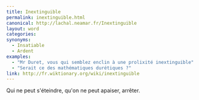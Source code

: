 ```yaml
---
title: Inextinguible
permalink: inextinguible.html
canonical: http://lachal.neamar.fr/Inextinguible
layout: word
categories:
synonyms:
  - Insatiable
  - Ardent
examples:
  - "Mr Duret, vous qui semblez enclin à une prolixité inextinguible"
  - "Serait ce des mathématiques durétiques ?"
link: http://fr.wiktionary.org/wiki/inextinguible
---
```


Qui ne peut s'éteindre, qu'on ne peut apaiser, arrêter.

